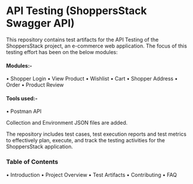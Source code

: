 #                              API Testing (ShoppersStack Swagger API)
This repository contains test artifacts for the API Testing of the ShoppersStack project, an e-commerce web application. 
The focus of this testing effort has been on the below modules:

#### Modules:-
•	Shopper Login
•	View Product
•	Wishlist
•	Cart
•	Shopper Address
•	Order
•	Product Review

#### Tools used:-
•	Postman API

Collection and Environment JSON files are added.

The repository includes test cases, test execution reports and test metrics to effectively plan, execute, and track the testing activities for the ShoppersStack application.

### Table of Contents
•	Introduction
•	Project Overview
•	Test Artifacts
•	Contributing
•	FAQ
